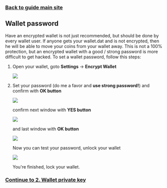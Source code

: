 ### **[Back to guide main site](readme.md)**

## Wallet password
Have an encrypted wallet is not just recommended, but should be done by every wallet user. If anyone gets your wallet.dat and is not encrypted, then he will be able to move your coins from your wallet away.
This is not a 100% protection, but an encrypted wallet with a good / strong password is more difficult to get hacked.
To set a wallet password, follow this steps:

1. Open your wallet, goto **Settings** -> **Encrypt Wallet**

    <img src="https://node-support.network/coins/bitcloud/1_wallet_password/1.png?">
    
2. Set your password (do me a favor and **use strong password!**) and confirm with **OK button**

    <img src="https://node-support.network/coins/bitcloud/1_wallet_password/2.png?">
    
    confirm next window with **YES button**
    
    <img src="https://node-support.network/coins/bitcloud/1_wallet_password/3.png?">
    
    and last window with **OK button**
    
    <img src="https://node-support.network/coins/bitcloud/1_wallet_password/4.png?">
    
    Now you can test your password, unlock your wallet
    
    <img src="https://node-support.network/coins/bitcloud/1_wallet_password/5.png?">
    
    You're finished, lock your wallet.

### **[Continue to 2. Wallet private key](mn_guide_wallet_privkey.md)**
